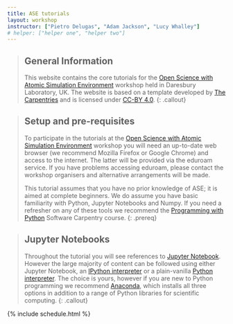 ```yaml
---
title: ASE tutorials
layout: workshop      
instructor: ["Pietro Delugas", "Adam Jackson", "Lucy Whalley"] 
# helper: ["helper one", "helper two"]     
---
```


> ## General Information
> This website contains the core tutorials for the 
> <a href="{{ site.ase_workshop }}">Open Science with Atomic Simulation Environment</a>
> workshop held in Daresbury Laboratory, UK. The website is based on a template developed by 
> <a href="{{ site.carpentries_site }}">The Carpentries</a> and is licensed under 
> <a href="{{ site.cc_by_human }}">CC-BY 4.0</a>.
{: .callout}

> ## Setup and pre-requisites
> To participate in the tutorials at the 
> <a href="{{ site.ase_workshop }}">Open Science with Atomic Simulation Environment</a>
> workshop you will need an up-to-date web browser 
> (we recommend Mozilla Firefox or Google Chrome) and
> access to the internet. 
> The latter will be provided via the eduroam service. 
> If you have problems accessing eduroam, 
> please contact the workshop organisers and alternative
> arrangements will be made.
>
> 
> This tutorial assumes that you have no prior knowledge of ASE; it is
> aimed at complete beginners. We do assume you have basic familiarity with
> Python, Jupyter Notebooks and Numpy. If you need a refresher on any of 
> these tools we recommend the 
> <a href="{{ site.swc_python_site }}">Programming with Python</a> 
> Software Carpentry course.
{: .prereq}

> ## Jupyter Notebooks
> Throughout the tutorial you will see references to [Jupyter Notebook](https://jupyter.org/).
> However the large majority of content can be followed using either Jupyter Notebook, 
> an [IPython interpreter](https://ipython.org/) or a plain-vanilla 
> [Python interpreter](https://www.python.org/). The choice is yours, however 
> if you are new to Python programming we recommend [Anaconda](https://www.anaconda.com/), which 
> installs all three options in addition to a range of Python libraries for scientific computing.
{: .callout}

{% include schedule.html %}




